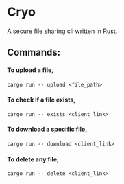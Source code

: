 # Cryo
A secure file sharing cli written in Rust.


## Commands:

#### To upload a file, 
```
cargo run -- upload <file_path>
```

#### To check if a file exists, 
```
cargo run -- exists <client_link>
```

#### To download a specific file, 
```
cargo run -- download <client_link>
```

#### To delete any file, 
```
cargo run -- delete <client_link>
```

